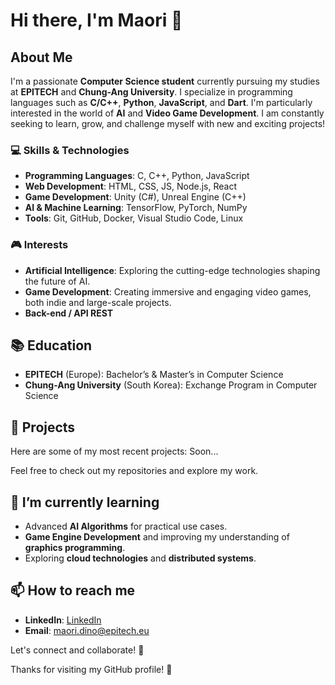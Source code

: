 # Hi there, I'm Maori 👋

## About Me

I'm a passionate **Computer Science student** currently pursuing my studies at **EPITECH** and **Chung-Ang University**. I specialize in programming languages such as **C/C++**, **Python**, **JavaScript**, and **Dart**. I'm particularly interested in the world of **AI** and **Video Game Development**. I am constantly seeking to learn, grow, and challenge myself with new and exciting projects!

### 💻 Skills & Technologies
- **Programming Languages**: C, C++, Python, JavaScript
- **Web Development**: HTML, CSS, JS, Node.js, React
- **Game Development**: Unity (C#), Unreal Engine (C++)
- **AI & Machine Learning**: TensorFlow, PyTorch, NumPy
- **Tools**: Git, GitHub, Docker, Visual Studio Code, Linux

### 🎮 Interests
- **Artificial Intelligence**: Exploring the cutting-edge technologies shaping the future of AI.
- **Game Development**: Creating immersive and engaging video games, both indie and large-scale projects.
- **Back-end / API REST**

## 📚 Education
- **EPITECH** (Europe): Bachelor’s & Master’s in Computer Science
- **Chung-Ang University** (South Korea): Exchange Program in Computer Science

## 🚀 Projects
Here are some of my most recent projects:
Soon...
<!--
- [Project 1 Name](link): Description of the project.
- [Project 2 Name](link): Description of the project.
- [Project 3 Name](link): Description of the project.
-->

Feel free to check out my repositories and explore my work.

## 🌱 I’m currently learning
- Advanced **AI Algorithms** for practical use cases.
- **Game Engine Development** and improving my understanding of **graphics programming**.
- Exploring **cloud technologies** and **distributed systems**.

## 📫 How to reach me
- **LinkedIn**: [LinkedIn]([link](https://www.linkedin.com/in/maori-dino/))
- **Email**: [maori.dino@epitech.eu](mailto:maori.dino@epitech.eu)

Let's connect and collaborate! 💬

Thanks for visiting my GitHub profile! 🚀
